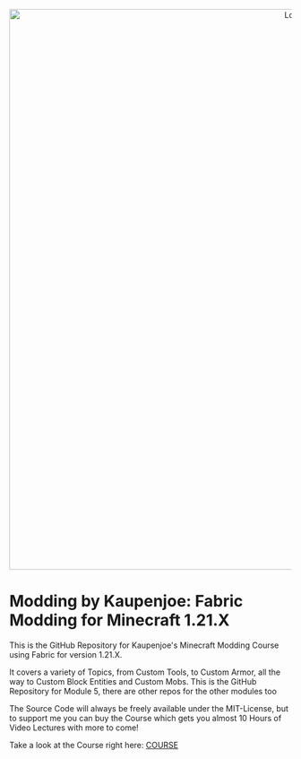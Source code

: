 <a href="https://courses.kaupenjoe.net/p/modding-by-kaupenjoe-fabric-modding-for-minecraft-1-21-x" target="_blank">
<p align="center">
<img src="https://kaupenjoe.net/files/General/Minecraft/Modding/Course/fabric-121x-course-image.jpg" alt="Logo" width="1000"/> 
</p></a>

# Modding by Kaupenjoe: Fabric Modding for Minecraft 1.21.X
This is the GitHub Repository for Kaupenjoe's Minecraft Modding Course using Fabric for version 1.21.X. 

It covers a variety of Topics, from Custom Tools, to Custom Armor, all the way to Custom Block Entities and Custom Mobs. This is the GitHub Repository for Module 5, there are other repos for the other modules too

The Source Code will always be freely available under the MIT-License, but to support me you can buy the Course which gets you almost 10 Hours of Video Lectures with more to come!

Take a look at the Course right here: <a href="https://courses.kaupenjoe.net/p/modding-by-kaupenjoe-fabric-modding-for-minecraft-1-21-x" target="_blank">COURSE</a>
